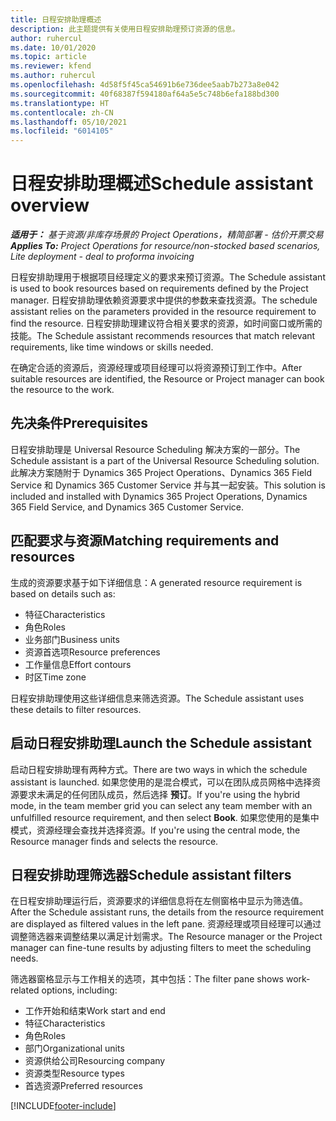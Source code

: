 ```yaml
---
title: 日程安排助理概述
description: 此主题提供有关使用日程安排助理预订资源的信息。
author: ruhercul
ms.date: 10/01/2020
ms.topic: article
ms.reviewer: kfend
ms.author: ruhercul
ms.openlocfilehash: 4d58f5f45ca54691b6e736dee5aab7b273a8e042
ms.sourcegitcommit: 40f68387f594180af64a5e5c748b6efa188bd300
ms.translationtype: HT
ms.contentlocale: zh-CN
ms.lasthandoff: 05/10/2021
ms.locfileid: "6014105"
---
```

# <a name="schedule-assistant-overview"></a><span data-ttu-id="88fba-103">日程安排助理概述</span><span class="sxs-lookup"><span data-stu-id="88fba-103">Schedule assistant overview</span></span>

<span data-ttu-id="88fba-104">_**适用于：** 基于资源/非库存场景的 Project Operations，精简部署 - 估价开票交易_</span><span class="sxs-lookup"><span data-stu-id="88fba-104">_**Applies To:** Project Operations for resource/non-stocked based scenarios, Lite deployment - deal to proforma invoicing_</span></span>

<span data-ttu-id="88fba-105">日程安排助理用于根据项目经理定义的要求来预订资源。</span><span class="sxs-lookup"><span data-stu-id="88fba-105">The Schedule assistant is used to book resources based on requirements defined by the Project manager.</span></span> <span data-ttu-id="88fba-106">日程安排助理依赖资源要求中提供的参数来查找资源。</span><span class="sxs-lookup"><span data-stu-id="88fba-106">The schedule assistant relies on the parameters provided in the resource requirement to find the resource.</span></span> <span data-ttu-id="88fba-107">日程安排助理建议符合相关要求的资源，如时间窗口或所需的技能。</span><span class="sxs-lookup"><span data-stu-id="88fba-107">The Schedule assistant recommends resources that match relevant requirements, like time windows or skills needed.</span></span>

<span data-ttu-id="88fba-108">在确定合适的资源后，资源经理或项目经理可以将资源预订到工作中。</span><span class="sxs-lookup"><span data-stu-id="88fba-108">After suitable resources are identified, the Resource or Project manager can book the resource to the work.</span></span>

## <a name="prerequisites"></a><span data-ttu-id="88fba-109">先决条件</span><span class="sxs-lookup"><span data-stu-id="88fba-109">Prerequisites</span></span>

<span data-ttu-id="88fba-110">日程安排助理是 Universal Resource Scheduling 解决方案的一部分。</span><span class="sxs-lookup"><span data-stu-id="88fba-110">The Schedule assistant is a part of the Universal Resource Scheduling solution.</span></span> <span data-ttu-id="88fba-111">此解决方案随附于 Dynamics 365 Project Operations、Dynamics 365 Field Service 和 Dynamics 365 Customer Service 并与其一起安装。</span><span class="sxs-lookup"><span data-stu-id="88fba-111">This solution is included and installed with Dynamics 365 Project Operations, Dynamics 365 Field Service, and Dynamics 365 Customer Service.</span></span>

## <a name="matching-requirements-and-resources"></a><span data-ttu-id="88fba-112">匹配要求与资源</span><span class="sxs-lookup"><span data-stu-id="88fba-112">Matching requirements and resources</span></span>

<span data-ttu-id="88fba-113">生成的资源要求基于如下详细信息：</span><span class="sxs-lookup"><span data-stu-id="88fba-113">A generated resource requirement is based on details such as:</span></span>

-   <span data-ttu-id="88fba-114">特征</span><span class="sxs-lookup"><span data-stu-id="88fba-114">Characteristics</span></span>
-   <span data-ttu-id="88fba-115">角色</span><span class="sxs-lookup"><span data-stu-id="88fba-115">Roles</span></span>
-   <span data-ttu-id="88fba-116">业务部门</span><span class="sxs-lookup"><span data-stu-id="88fba-116">Business units</span></span>
-   <span data-ttu-id="88fba-117">资源首选项</span><span class="sxs-lookup"><span data-stu-id="88fba-117">Resource preferences</span></span>
-   <span data-ttu-id="88fba-118">工作量信息</span><span class="sxs-lookup"><span data-stu-id="88fba-118">Effort contours</span></span>
-   <span data-ttu-id="88fba-119">时区</span><span class="sxs-lookup"><span data-stu-id="88fba-119">Time zone</span></span>

<span data-ttu-id="88fba-120">日程安排助理使用这些详细信息来筛选资源。</span><span class="sxs-lookup"><span data-stu-id="88fba-120">The Schedule assistant uses these details to filter resources.</span></span>

## <a name="launch-the-schedule-assistant"></a><span data-ttu-id="88fba-121">启动日程安排助理</span><span class="sxs-lookup"><span data-stu-id="88fba-121">Launch the Schedule assistant</span></span>

<span data-ttu-id="88fba-122">启动日程安排助理有两种方式。</span><span class="sxs-lookup"><span data-stu-id="88fba-122">There are two ways in which the schedule assistant is launched.</span></span> <span data-ttu-id="88fba-123">如果您使用的是混合模式，可以在团队成员网格中选择资源要求未满足的任何团队成员，然后选择 **预订**。</span><span class="sxs-lookup"><span data-stu-id="88fba-123">If you're using the hybrid mode, in the team member grid you can select any team member with an unfulfilled resource requirement, and then select **Book**.</span></span> <span data-ttu-id="88fba-124">如果您使用的是集中模式，资源经理会查找并选择资源。</span><span class="sxs-lookup"><span data-stu-id="88fba-124">If you're using the central mode, the Resource manager finds and selects the resource.</span></span>

## <a name="schedule-assistant-filters"></a><span data-ttu-id="88fba-125">日程安排助理筛选器</span><span class="sxs-lookup"><span data-stu-id="88fba-125">Schedule assistant filters</span></span>

<span data-ttu-id="88fba-126">在日程安排助理运行后，资源要求的详细信息将在左侧窗格中显示为筛选值。</span><span class="sxs-lookup"><span data-stu-id="88fba-126">After the Schedule assistant runs, the details from the resource requirement are displayed as filtered values in the left pane.</span></span> <span data-ttu-id="88fba-127">资源经理或项目经理可以通过调整筛选器来调整结果以满足计划需求。</span><span class="sxs-lookup"><span data-stu-id="88fba-127">The Resource manager or the Project manager can fine-tune results by adjusting filters to meet the scheduling needs.</span></span>

<span data-ttu-id="88fba-128">筛选器窗格显示与工作相关的选项，其中包括：</span><span class="sxs-lookup"><span data-stu-id="88fba-128">The filter pane shows work-related options, including:</span></span>

-   <span data-ttu-id="88fba-129">工作开始和结束</span><span class="sxs-lookup"><span data-stu-id="88fba-129">Work start and end</span></span>
-   <span data-ttu-id="88fba-130">特征</span><span class="sxs-lookup"><span data-stu-id="88fba-130">Characteristics</span></span>
-   <span data-ttu-id="88fba-131">角色</span><span class="sxs-lookup"><span data-stu-id="88fba-131">Roles</span></span>
-   <span data-ttu-id="88fba-132">部门</span><span class="sxs-lookup"><span data-stu-id="88fba-132">Organizational units</span></span>
-   <span data-ttu-id="88fba-133">资源供给公司</span><span class="sxs-lookup"><span data-stu-id="88fba-133">Resourcing company</span></span>
-   <span data-ttu-id="88fba-134">资源类型</span><span class="sxs-lookup"><span data-stu-id="88fba-134">Resource types</span></span>
-   <span data-ttu-id="88fba-135">首选资源</span><span class="sxs-lookup"><span data-stu-id="88fba-135">Preferred resources</span></span>


[!INCLUDE[footer-include](../includes/footer-banner.md)]